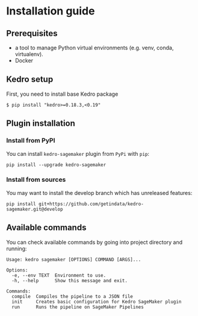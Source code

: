 # Installation guide

## Prerequisites

* a tool to manage Python virtual environments (e.g. venv, conda, virtualenv).
* Docker

## Kedro setup

First, you need to install base Kedro package

```console
$ pip install "kedro>=0.18.3,<0.19"
```

## Plugin installation

### Install from PyPI

You can install ``kedro-sagemaker`` plugin from ``PyPi`` with `pip`:

```console
pip install --upgrade kedro-sagemaker
```

### Install from sources

You may want to install the develop branch which has unreleased features:

```console
pip install git+https://github.com/getindata/kedro-sagemaker.git@develop
```

## Available commands

You can check available commands by going into project directory and running:

```console
Usage: kedro sagemaker [OPTIONS] COMMAND [ARGS]...

Options:
  -e, --env TEXT  Environment to use.
  -h, --help      Show this message and exit.

Commands:
  compile  Compiles the pipeline to a JSON file
  init     Creates basic configuration for Kedro SageMaker plugin
  run      Runs the pipeline on SageMaker Pipelines
```
